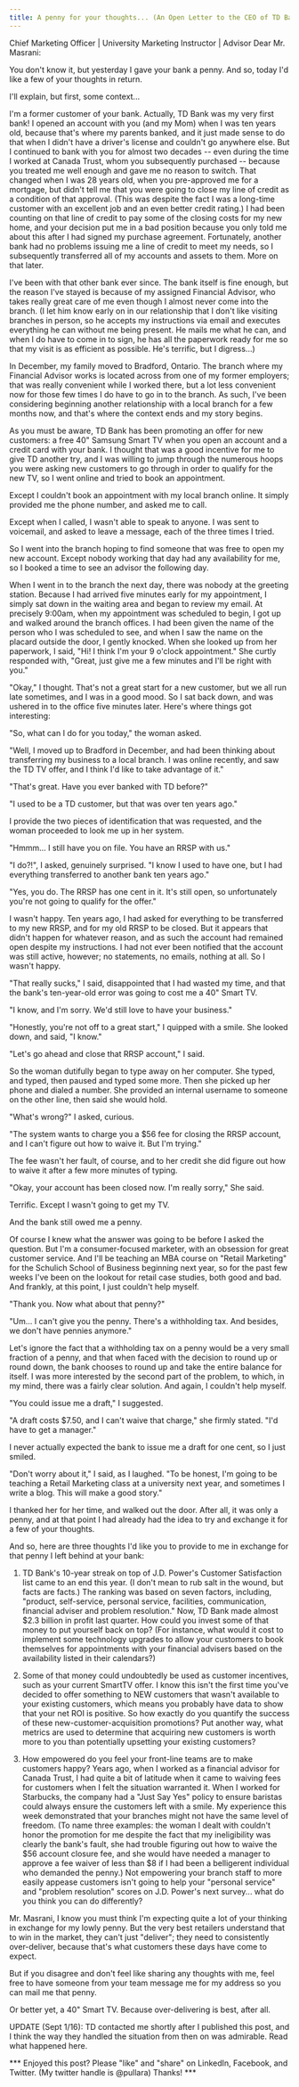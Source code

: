 ```yaml
---
title: A penny for your thoughts... (An Open Letter to the CEO of TD Bank.)
---
```

Chief Marketing Officer | University Marketing Instructor | Advisor
Dear Mr. Masrani:

You don't know it, but yesterday I gave your bank a penny. And so, today I'd like a few of your thoughts in return.

I'll explain, but first, some context...

I'm a former customer of your bank. Actually, TD Bank was my very first bank! I opened an account with you (and my Mom) when I was ten years old, because that's where my parents banked, and it just made sense to do that when I didn't have a driver's license and couldn't go anywhere else. But I continued to bank with you for almost two decades -- even during the time I worked at Canada Trust, whom you subsequently purchased -- because you treated me well enough and gave me no reason to switch. That changed when I was 28 years old, when you pre-approved me for a mortgage, but didn't tell me that you were going to close my line of credit as a condition of that approval. (This was despite the fact I was a long-time customer with an excellent job and an even better credit rating.) I had been counting on that line of credit to pay some of the closing costs for my new home, and your decision put me in a bad position because you only told me about this after I had signed my purchase agreement. Fortunately, another bank had no problems issuing me a line of credit to meet my needs, so I subsequently transferred all of my accounts and assets to them. More on that later.

I've been with that other bank ever since. The bank itself is fine enough, but the reason I've stayed is because of my assigned Financial Advisor, who takes really great care of me even though I almost never come into the branch. (I let him know early on in our relationship that I don't like visiting branches in person, so he accepts my instructions via email and executes everything he can without me being present. He mails me what he can, and when I do have to come in to sign, he has all the paperwork ready for me so that my visit is as efficient as possible. He's terrific, but I digress...)

In December, my family moved to Bradford, Ontario. The branch where my Financial Advisor works is located across from one of my former employers; that was really convenient while I worked there, but a lot less convenient now for those few times I do have to go in to the branch. As such, I've been considering beginning another relationship with a local branch for a few months now, and that's where the context ends and my story begins.

As you must be aware, TD Bank has been promoting an offer for new customers: a free 40" Samsung Smart TV when you open an account and a credit card with your bank. I thought that was a good incentive for me to give TD another try, and I was willing to jump through the numerous hoops you were asking new customers to go through in order to qualify for the new TV, so I went online and tried to book an appointment.

Except I couldn't book an appointment with my local branch online. It simply provided me the phone number, and asked me to call.

Except when I called, I wasn't able to speak to anyone. I was sent to voicemail, and asked to leave a message, each of the three times I tried.

So I went into the branch hoping to find someone that was free to open my new account. Except nobody working that day had any availability for me, so I booked a time to see an advisor the following day.

When I went in to the branch the next day, there was nobody at the greeting station. Because I had arrived five minutes early for my appointment, I simply sat down in the waiting area and began to review my email. At precisely 9:00am, when my appointment was scheduled to begin, I got up and walked around the branch offices. I had been given the name of the person who I was scheduled to see, and when I saw the name on the placard outside the door, I gently knocked. When she looked up from her paperwork, I said, "Hi! I think I'm your 9 o'clock appointment." She curtly responded with, "Great, just give me a few minutes and I'll be right with you."

"Okay," I thought. That's not a great start for a new customer, but we all run late sometimes, and I was in a good mood. So I sat back down, and was ushered in to the office five minutes later. Here's where things got interesting:

"So, what can I do for you today," the woman asked.

"Well, I moved up to Bradford in December, and had been thinking about transferring my business to a local branch. I was online recently, and saw the TD TV offer, and I think I'd like to take advantage of it."

"That's great. Have you ever banked with TD before?"

"I used to be a TD customer, but that was over ten years ago."

I provide the two pieces of identification that was requested, and the woman proceeded to look me up in her system.

"Hmmm... I still have you on file. You have an RRSP with us."

"I do?!", I asked, genuinely surprised. "I know I used to have one, but I had everything transferred to another bank ten years ago."

"Yes, you do. The RRSP has one cent in it. It's still open, so unfortunately you're not going to qualify for the offer."

I wasn't happy. Ten years ago, I had asked for everything to be transferred to my new RRSP, and for my old RRSP to be closed. But it appears that didn't happen for whatever reason, and as such the account had remained open despite my instructions. I had not ever been notified that the account was still active, however; no statements, no emails, nothing at all. So I wasn't happy.

"That really sucks," I said, disappointed that I had wasted my time, and that the bank's ten-year-old error was going to cost me a 40" Smart TV.

"I know, and I'm sorry. We'd still love to have your business."

"Honestly, you're not off to a great start," I quipped with a smile. She looked down, and said, "I know."

"Let's go ahead and close that RRSP account," I said.

So the woman dutifully began to type away on her computer. She typed, and typed, then paused and typed some more. Then she picked up her phone and dialed a number. She provided an internal username to someone on the other line, then said she would hold.

"What's wrong?" I asked, curious.

"The system wants to charge you a $56 fee for closing the RRSP account, and I can't figure out how to waive it. But I'm trying."

The fee wasn't her fault, of course, and to her credit she did figure out how to waive it after a few more minutes of typing.

"Okay, your account has been closed now. I'm really sorry," She said.

Terrific. Except I wasn't going to get my TV.

And the bank still owed me a penny.

Of course I knew what the answer was going to be before I asked the question. But I'm a consumer-focused marketer, with an obsession for great customer service. And I'll be teaching an MBA course on "Retail Marketing" for the Schulich School of Business beginning next year, so for the past few weeks I've been on the lookout for retail case studies, both good and bad. And frankly, at this point, I just couldn't help myself.

"Thank you. Now what about that penny?"

"Um... I can't give you the penny. There's a withholding tax. And besides, we don't have pennies anymore."

Let's ignore the fact that a withholding tax on a penny would be a very small fraction of a penny, and that when faced with the decision to round up or round down, the bank chooses to round up and take the entire balance for itself. I was more interested by the second part of the problem, to which, in my mind, there was a fairly clear solution. And again, I couldn't help myself.

"You could issue me a draft," I suggested.

"A draft costs $7.50, and I can't waive that charge," she firmly stated. "I'd have to get a manager."

I never actually expected the bank to issue me a draft for one cent, so I just smiled.

"Don't worry about it," I said, as I laughed. "To be honest, I'm going to be teaching a Retail Marketing class at a university next year, and sometimes I write a blog. This will make a good story."

I thanked her for her time, and walked out the door. After all, it was only a penny, and at that point I had already had the idea to try and exchange it for a few of your thoughts.

And so, here are three thoughts I'd like you to provide to me in exchange for that penny I left behind at your bank:

1. TD Bank's 10-year streak on top of J.D. Power's Customer Satisfaction list came to an end this year. (I don't mean to rub salt in the wound, but facts are facts.) The ranking was based on seven factors, including, "product, self-service, personal service, facilities, communication, financial adviser and problem resolution." Now, TD Bank made almost $2.3 billion in profit last quarter. How could you invest some of that money to put yourself back on top? (For instance, what would it cost to implement some technology upgrades to allow your customers to book themselves for appointments with your financial advisers based on the availability listed in their calendars?)

2. Some of that money could undoubtedly be used as customer incentives, such as your current SmartTV offer. I know this isn't the first time you've decided to offer something to NEW customers that wasn't available to your existing customers, which means you probably have data to show that your net ROI is positive. So how exactly do you quantify the success of these new-customer-acquisition promotions? Put another way, what metrics are used to determine that acquiring new customers is worth more to you than potentially upsetting your existing customers?

3. How empowered do you feel your front-line teams are to make customers happy? Years ago, when I worked as a financial advisor for Canada Trust, I had quite a bit of latitude when it came to waiving fees for customers when I felt the situation warranted it. When I worked for Starbucks, the company had a "Just Say Yes" policy to ensure baristas could always ensure the customers left with a smile. My experience this week demonstrated that your branches might not have the same level of freedom. (To name three examples: the woman I dealt with couldn't honor the promotion for me despite the fact that my ineligibility was clearly the bank's fault, she had trouble figuring out how to waive the $56 account closure fee, and she would have needed a manager to approve a fee waiver of less than $8 if I had been a belligerent individual who demanded the penny.) Not empowering your branch staff to more easily appease customers isn't going to help your "personal service" and "problem resolution" scores on J.D. Power's next survey... what do you think you can do differently?

Mr. Masrani, I know you must think I'm expecting quite a lot of your thinking in exchange for my lowly penny. But the very best retailers understand that to win in the market, they can't just "deliver"; they need to consistently over-deliver, because that's what customers these days have come to expect.

But if you disagree and don't feel like sharing any thoughts with me, feel free to have someone from your team message me for my address so you can mail me that penny.

Or better yet, a 40" Smart TV. Because over-delivering is best, after all.

UPDATE (Sept 1/16): TD contacted me shortly after I published this post, and I think the way they handled the situation from then on was admirable. Read what happened here.



*** Enjoyed this post? Please "like" and "share" on LinkedIn, Facebook, and Twitter. (My twitter handle is @pullara) Thanks! ***
